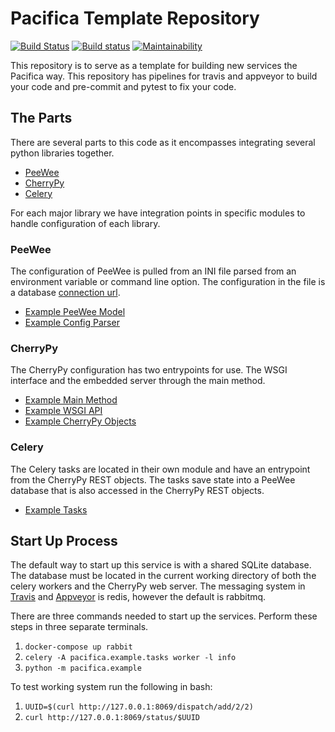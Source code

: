 # Pacifica Template Repository
[![Build Status](https://travis-ci.org/pacifica/template-repository.svg?branch=master)](https://travis-ci.org/pacifica/template-repository)
[![Build status](https://ci.appveyor.com/api/projects/status/eg2r1y37yvxi0b5p?svg=true)](https://ci.appveyor.com/project/dmlb2000/template-repository)
[![Maintainability](https://api.codeclimate.com/v1/badges/f2dba248b1a7966e5a49/maintainability)](https://codeclimate.com/github/pacifica/template-repository/maintainability)

This repository is to serve as a template for building new
services the Pacifica way. This repository has pipelines
for travis and appveyor to build your code and pre-commit
and pytest to fix your code.

## The Parts

There are several parts to this code as it encompasses
integrating several python libraries together.

 * [PeeWee](http://docs.peewee-orm.com/en/latest/)
 * [CherryPy](https://cherrypy.org/)
 * [Celery](http://www.celeryproject.org/)

For each major library we have integration points in
specific modules to handle configuration of each library.

### PeeWee

The configuration of PeeWee is pulled from an INI file parsed
from an environment variable or command line option. The
configuration in the file is a database
[connection url](http://docs.peewee-orm.com/en/latest/peewee/database.html#connecting-using-a-database-url).

 * [Example PeeWee Model](pacifica/example/orm.py)
 * [Example Config Parser](pacifica/example/config.py)

### CherryPy

The CherryPy configuration has two entrypoints for use. The
WSGI interface and the embedded server through the main
method.

 * [Example Main Method](pacifica/example/__main__.py)
 * [Example WSGI API](pacifica/example/wsgi.py)
 * [Example CherryPy Objects](pacifica/example/rest.py)

### Celery

The Celery tasks are located in their own module and have
an entrypoint from the CherryPy REST objects. The tasks
save state into a PeeWee database that is also accessed
in the CherryPy REST objects.

 * [Example Tasks](pacifica/example/tasks.py)

## Start Up Process

The default way to start up this service is with a shared
SQLite database. The database must be located in the
current working directory of both the celery workers and
the CherryPy web server. The messaging system in
[Travis](.travis.yml) and [Appveyor](appveyor.yml) is
redis, however the default is rabbitmq.

There are three commands needed to start up the services.
Perform these steps in three separate terminals.

 1. `docker-compose up rabbit`
 2. `celery -A pacifica.example.tasks worker -l info`
 3. `python -m pacifica.example`

To test working system run the following in bash:

 1. `UUID=$(curl http://127.0.0.1:8069/dispatch/add/2/2)`
 2. `curl http://127.0.0.1:8069/status/$UUID`

